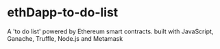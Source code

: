 # ethDapp-to-do-list
A 'to do list' powered by Ethereum smart contracts. built with JavaScript, Ganache, Truffle, Node.js and Metamask
